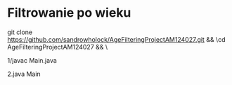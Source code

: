 # Filtrowanie po wieku


git clone https://github.com/sandrowholock/AgeFilteringProjectAM124027.git && \cd AgeFilteringProjectAM124027 && \


1/javac Main.java 



2.java Main
